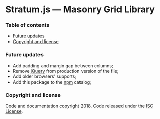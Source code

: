 # Stratum.js — Masonry Grid Library

### Table of contents

 - [Future updates](https://github.com/zaxoavoki/stratum#future-updates)
 - [Copyright and license](https://github.com/zaxoavoki/stratum#copyright-and-license)

### Future updates
 
 - Add padding and margin gap between columns;
 - Remove [jQuery](https://jquery.com/) from production version of the file;
 - Add older browsers' supports;
 - Add this package to the [npm](https://www.npmjs.com/) catalog;

### Copyright and license
Code and documentation copyright 2018. Code released under the [ISC License](https://en.wikipedia.org/wiki/ISC_license).